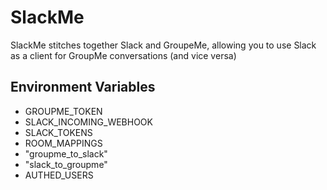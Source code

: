 # SlackMe

SlackMe stitches together Slack and GroupeMe, allowing you to use Slack as a client for GroupMe conversations (and vice versa)

## Environment Variables

* GROUPME_TOKEN 
* SLACK_INCOMING_WEBHOOK 
* SLACK_TOKENS 
* ROOM_MAPPINGS
 * "groupme_to_slack"
 * "slack_to_groupme"
* AUTHED_USERS